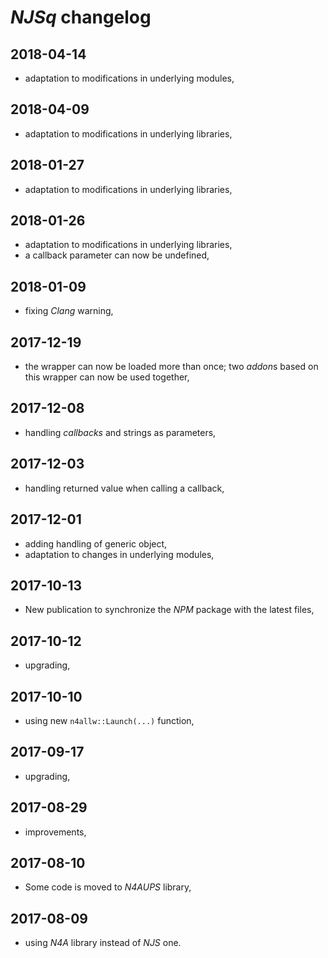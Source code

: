 # *NJSq* changelog

## 2018-04-14

- adaptation to modifications in underlying modules,

## 2018-04-09

- adaptation to modifications in underlying libraries,

## 2018-01-27

- adaptation to modifications in underlying libraries,

## 2018-01-26

- adaptation to modifications in underlying libraries,
- a callback parameter can now be undefined,

## 2018-01-09

- fixing *Clang* warning,

## 2017-12-19

- the wrapper can now be loaded more than once; two *addon*s based on this wrapper can now be used together,

## 2017-12-08

- handling *callbacks* and strings as parameters,

## 2017-12-03

- handling returned value when calling a callback,

## 2017-12-01

- adding handling of generic object,
- adaptation to changes in underlying modules,

## 2017-10-13

- New publication to synchronize the *NPM* package with the latest files,

## 2017-10-12

- upgrading,

## 2017-10-10

- using new `n4allw::Launch(...)` function,

## 2017-09-17

- upgrading,

## 2017-08-29

- improvements,

## 2017-08-10

- Some code is moved to *N4AUPS* library,

## 2017-08-09

- using *N4A* library instead of *NJS* one.